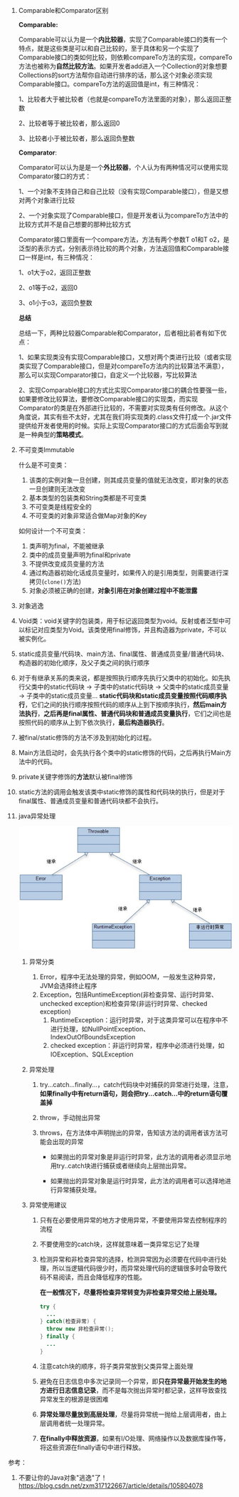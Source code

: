 1. Comparable和Comparator区别

   **Comparable:**

   Comparable可以认为是一个**内比较器**，实现了Comparable接口的类有一个特点，就是这些类是可以和自己比较的，至于具体和另一个实现了Comparable接口的类如何比较，则依赖compareTo方法的实现，compareTo方法也被称为**自然比较方法**。如果开发者add进入一个Collection的对象想要Collections的sort方法帮你自动进行排序的话，那么这个对象必须实现Comparable接口。compareTo方法的返回值是int，有三种情况：

   1、比较者大于被比较者（也就是compareTo方法里面的对象），那么返回正整数

   2、比较者等于被比较者，那么返回0

   3、比较者小于被比较者，那么返回负整数

   **Comparator**:

   Comparator可以认为是是一个**外比较器**，个人认为有两种情况可以使用实现Comparator接口的方式：

   1、一个对象不支持自己和自己比较（没有实现Comparable接口），但是又想对两个对象进行比较

   2、一个对象实现了Comparable接口，但是开发者认为compareTo方法中的比较方式并不是自己想要的那种比较方式

   Comparator接口里面有一个compare方法，方法有两个参数T o1和T o2，是泛型的表示方式，分别表示待比较的两个对象，方法返回值和Comparable接口一样是int，有三种情况：

   1、o1大于o2，返回正整数

   2、o1等于o2，返回0

   3、o1小于o3，返回负整数

   **总结**

   总结一下，两种比较器Comparable和Comparator，后者相比前者有如下优点：

   1、如果实现类没有实现Comparable接口，又想对两个类进行比较（或者实现类实现了Comparable接口，但是对compareTo方法内的比较算法不满意），那么可以实现Comparator接口，自定义一个比较器，写比较算法

   2、实现Comparable接口的方式比实现Comparator接口的耦合性要强一些，如果要修改比较算法，要修改Comparable接口的实现类，而实现Comparator的类是在外部进行比较的，不需要对实现类有任何修改。从这个角度说，其实有些不太好，尤其在我们将实现类的.class文件打成一个.jar文件提供给开发者使用的时候。实际上实现Comparator接口的方式后面会写到就是一种典型的**策略模式**。

2. 不可变类Immutable

   什么是不可变类：

   1. 该类的实例对象一旦创建，则其成员变量的值就无法改变，即对象的状态一旦创建则无法改变
   2. 基本类型的包装类和String类都是不可变类
   3. 不可变类是线程安全的
   4. 不可变类的对象非常适合做Map对象的Key

   如何设计一个不可变类：

   1. 类声明为final，不能被继承
   2. 类中的成员变量声明为final和private
   3. 不提供改变成员变量的方法
   4. 通过构造器初始化话成员变量时，如果传入的是引用类型，则需要进行深拷贝(`clone()`方法)
   5. 对象必须被正确的创建，**对象引用在对象创建过程中不能泄露**

3. 对象逃逸

4. Void类：void关键字的包装类，用于标记返回类型为void。反射或者泛型中可以标记对应类型为Void。该类使用final修饰，并且构造器为private，不可以被实例化。

5. static成员变量/代码块、main方法、final属性、普通成员变量/普通代码块、构造器的初始化顺序，及父子类之间的执行顺序  

  1. 对于有继承关系的类来说，都是按照执行顺序先执行父类中的初始化。如先执行父类中的static代码块 -> 子类中的static代码块 -> 父类中的static成员变量 -> 子类中的static成员变量... 
     **static代码块和static成员变量按照代码顺序执行**，它们之间的执行顺序按照代码的顺序从上到下按顺序执行，**然后main方法执行**，**之后再是final属性、普通代码块和普通成员变量执行**，它们之间也是按照代码的顺序从上到下依次执行，**最后构造器执行**。  
     
  7. 被final/static修饰的方法不涉及到初始化的过程。    

  3. Main方法启动时，会先执行各个类中的static修饰的代码，之后再执行Main方法中的代码。

6. private关键字修饰的**方法**默认被final修饰

10. static方法的调用会触发该类中static修饰的属性和代码块的执行，但是对于final属性、普通成员变量和普通代码块都不会执行。

11. java异常处理

    ![java异常类层次结构](../image/java异常类层次结构.jpg)

    1. 异常分类

       1. Error，程序中无法处理的异常，例如OOM，一般发生这种异常，JVM会选择终止程序
       2. Exception，包括RuntimeException(非检查异常、运行时异常、unchecked exception)和检查异常(非运行时异常、checked exception)
          1. RuntimeException：运行时异常，对于这类异常可以在程序中不进行处理，如NullPointException、IndexOutOfBoundsException
          2. checked exception：非运行时异常，程序中必须进行处理，如IOException、SQLException

    2. 异常处理

       1. try...catch...finally...，catch代码块中对捕获的异常进行处理，注意，**如果finally中有return语句，则会把try...catch...中的return语句覆盖掉**

       2. throw，手动抛出异常

       3. throws，在方法体中声明抛出的异常，告知该方法的调用者该方法可能会出现的异常

          + 如果抛出的异常对象是非运行时异常，此方法的调用者必须显示地用try..catch块进行捕获或者继续向上层抛出异常。

          + 如果抛出的异常对象是运行时异常，此方法的调用者可以选择地进行异常捕获处理。

    3. 异常使用建议

       1. 只有在必要使用异常的地方才使用异常，不要使用异常去控制程序的流程

       2. 不要使用空的catch块，这样就意味着一类异常忘记了处理

       3. 检测异常和非检查异常的选择，检测异常因为必须要在代码中进行处理，所以当逻辑代码很少时，而异常处理代码的逻辑很多时会导致代码不易阅读，而且会降低程序的性能。

          **在一般情况下，尽量将检查异常转变为非检查异常交给上层处理。**

          ```java
          try {
          	...
          } catch(检查异常) {
          	throw new 非检查异常();
          } finally {
          	...
          }
          ```

       4. 注意catch块的顺序，将子类异常放到父类异常上面处理
       5. 避免在日志信息中多次记录同一个异常，即**只在异常最开始发生的地方进行日志信息记录**，而不是每次抛出异常时都记录，这样导致查找异常发生的根源是很困难
       6. **异常处理尽量放到高层处理**，尽量将异常统一抛给上层调用者，由上层调用者统一处理异常。
       7. **在finally中释放资源**，如果有I/O处理、网络操作以及数据库操作等，将这些资源在finally语句中进行释放。









参考：

1. 不要让你的Java对象"逃逸"了！https://blog.csdn.net/zxm317122667/article/details/105804078